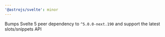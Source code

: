 ```yaml
---
'@astrojs/svelte': minor
---
```


Bumps Svelte 5 peer dependency to `^5.0.0-next.190` and support the latest slots/snippets API
